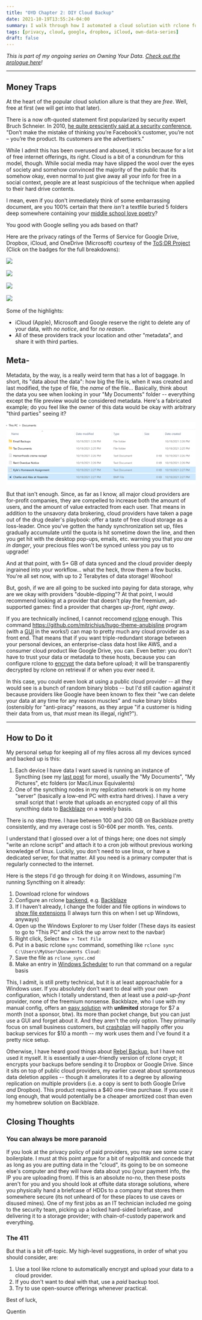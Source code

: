 ```yaml
---
title: "OYD Chapter 2: DIY Cloud Backup"
date: 2021-10-19T13:55:24-04:00
summary: I walk through how I automated a cloud solution with rclone for less than a dollar a month.
tags: [privacy, cloud, google, dropbox, iCloud, own-data-series]
draft: false
---
```

*This is part of my ongoing series on Owning Your Data. [Check out the prologue here](/posts/own-data-intro/)!*

---


## Money Traps
At the heart of the popular cloud solution allure is that they are *free*. Well, free at first (we will get into that later).

There is a now oft-quoted statement first popularized by security expert Bruch Schneier. In 2010, [he quite presciently said at a security conference](https://www.information-age.com/facebook-is-deliberately-killing-privacy-says-schneier-1290603/), "Don’t make the mistake of thinking you’re Facebook’s customer, you’re not – you’re the product. Its customers are the advertisers."

While I admit this has been overused and abused, it sticks because for a lot of free internet offerings, its right. Cloud is a bit of a conundrum for this model, though. While social media may have slipped the wool over the eyes of society and somehow convinced the majority of the public that its somehow okay, even normal to just give away all your info for free in a social context, people are at least suspicious of the technique when applied to their hard drive contents.

I mean, even if you don't immediately think of some embarrassing document, are you 100% certain that there *isn't* a textfile buried 5 folders deep somewhere containing your [middle school love poetry](https://xkcd.com/1360/)?

You good with Google selling you ads based on that?

Here are the privacy ratings of the Terms of Service for Google Drive, Dropbox, iCloud, and OneDrive (Microsoft) courtesy of the [ToS;DR Project](https://tosdr.org/en/about) (Click on the badges for the full breakdowns):

[![](https://shields.tosdr.org/en_270.svg)](https://tosdr.org/en/service/270)

[![](https://shields.tosdr.org/en_291.svg)](https://tosdr.org/en/service/291)

[![](https://shields.tosdr.org/en_217.svg)](https://tosdr.org/en/service/217)

[![](https://shields.tosdr.org/en_244.svg)](https://tosdr.org/en/service/244)

Some of the highlights:

* iCloud (Apple), Microsoft and Google reserve the right to delete any of your data, with *no notice*, and for *no reason*.
* All of these providers track your location and other "metadata", and share it with third parties.

## Meta-

Metadata, by the way, is a really weird term that has a lot of baggage. In short, its "data about the data": how big the file is, when it was created and last modified, the type of file, the *name* of the file... Basically, think about the data you see when looking in your "My Documents" folder -- everything except the file preview would be considered metadata. Here's a fabricated example; do you feel like the owner of this data would be okay with arbitrary "third parties" seeing it?

![](mydocumentsexample.png)

But that isn't enough. Since, as far as I know, all major cloud providers are for-profit companies, they are compelled to increase both the amount of users, and the amount of value extracted from each user. That means in addition to the unsavory data brokering, cloud providers have taken a page out of the drug dealer's playbook: offer a taste of free cloud storage as a loss-leader. Once you've gotten the handy synchronization set up, files gradually accumulate until the quota is hit sometime down the line, and then you get hit with the desktop pop-ups, emails, etc. warning you that *you are in danger*, your precious files won't be synced unless you pay us to upgrade!

And at that point, with 5+ GB of data synced and the cloud provider deeply ingrained into your workflow... what the heck, throw them a few bucks. You're all set now, with up to 2 Terabytes of data storage! Woohoo!

But, gosh, if we are all going to be sucked into paying for data storage, why are we okay with providers "double-dipping"? At that point, I would recommend looking at a provider that doesn't play the freemium, ad-supported games: find a provider that charges *up-front, right away*.

If you are technically inclined, I cannot reccomend [rclone](https://rclone.org/) enough. This command https://github.com/mitrichius/hugo-theme-anubisline program (with a [GUI](https://rclone.org/gui/) in the works!) can map to pretty much any cloud provider as a front end. That means that if you want triple-redundant storage between your personal devices, an enterprise-class data host like AWS, and a consumer cloud product like Google Drive, you can. Even better: you don't have to trust your data or metadata to these hosts, because you can configure rclone to [encrypt](https://rclone.org/crypt/) the data before upload; it will be transparently decrypted by rclone on retrieval if or when you ever need it. 

In this case, you could even look at using a public cloud provider -- all they would see is a bunch of random binary blobs -- but I'd still caution against it because providers like Google have been known to flex their "we can delete your data at any time for any reason muscles" and nuke binary blobs (ostensibly for "anti-piracy" reasons, as they argue "if a customer is hiding their data from us, that *must* mean its illegal, right?").

---
## How to Do it

My personal setup for keeping all of my files across all my devices synced and backed up is this:

1. Each device I have data I want saved is running an instance of Syncthing (see my [last post](/posts/personal-cloud/) for more), usually the "My Documents", "My Pictures", etc folders (or Mac/Linux Equivalents)
2. One of the syncthing nodes in my replication network is on my home "server" (basically a low-end PC with extra hard drives). I have a very small script that I wrote that uploads an encrypted copy of all this syncthing data to [Backblaze](https://www.backblaze.com/) on a weekly basis.

There is no step three. I have between 100 and 200 GB on Backblaze pretty consistently, and my average cost is 50-60¢ per month. Yes, *cents*.

I understand that I glossed over a lot of things here; one does not simply "write an rclone script" and attach it to a cron job without previous working knowledge of linux. Luckily, you don't need to use linux, or have a dedicated server, for that matter. All you need is a primary computer that is regularly connected to the internet.

Here is the steps I'd go through for doing it on Windows, assuming I'm running Syncthing on it already:

1. Download rclone for windows
1. Configure an rclone [backend](https://rclone.org/overview/), e.g. [Backblaze](https://rclone.org/b2/)
1. If I haven't already, I change the folder and file options in windows to [show file extensions](https://www.howtogeek.com/205086/beginner-how-to-make-windows-show-file-extensions/) (I always turn this on when I set up Windows, anyways)
1. Open up the Windows Explorer to my User folder (These days its easiest to go to "This PC" and click the up arrow next to the navbar)
1. Right click, Select `New > Text File`
1. Put in a basic rclone `sync` command, something like `rclone sync C:\Users\MyUser\Documents Cloud:`
1. Save the file as `rclone_sync.cmd`
1. Make an entry in [Windows Scheduler](https://thegeekpage.com/how-to-create-advanced-tasks-in-task-scheduler-for-windows-10/) to run that command on a regular basis

This, I admit, is still pretty technical, but it is at least approachable for a Windows user. If you absolutely don't want to deal with your own configuration, which I totally understand, then at least use a *paid-up-front* provider, none of the freemium nonsense. Backblaze, who I use with my manual config, offers an [easy solution](https://www.backblaze.com/cloud-backup.html) with **unlimited** storage for $7 a month (not a sponsor, btw). Its more than pocket change, but you can just use a GUI and forget about it. And they aren't the only option. They primarily focus on small business customers, but [crashplan](https://www.crashplan.com/en-us/pricing/) will happily offer you backup services for $10 a month -- my work uses them and I've found it a pretty nice setup.

Otherwise, I have heard good things about [Rebel Backup](https://www.svsware.com/rebelbackup), but I have not used it myself. It is essentially a user-friendly version of rclone crypt; it encrypts your backups before sending it to Dropbox or Google Drive. Since it sits on top of public cloud providers, my earlier caveat about spontaneous data deletion applies -- though it ameliorates it to a degree by allowing replication on multiple providers (i.e. a copy is sent to both Google Drive *and* Dropbox). This product requires a $40 one-time purchase. If you use it long enough, that would potentially be a cheaper amortized cost than even my homebrew solution on Backblaze.

## Closing Thoughts

### You can always be more paranoid
If you look at the privacy policy of paid providers, you may see some scary boilerplate. I must at this point argue for a bit of realpolitik and concede that as long as you are putting data in the "cloud", its going to be on someone else's computer and they will have data about you (your payment info, the IP you are uploading from). If this is an absolute no-no, then these posts aren't for you and you should look at offsite data storage solutions, where you physically hand a briefcase of HDDs to a company that stores them somewhere secure (its not unheard of for these places to use caves or disused mines). One of my first jobs as an IT technician included me going to the security team, picking up a locked hard-sided briefcase, and delivering it to a storage provider; with chain-of-custody paperwork and everything.

### The 411
But that is a bit off-topic. My high-level suggestions, in order of what you should consider, are:

1. Use a tool like rclone to automatically encrypt and upload your data to a cloud provider.
1. If you don't want to deal with that, use a *paid* backup tool.
1. Try to use open-source offerings whenever practical.

Best of luck,

Quentin
